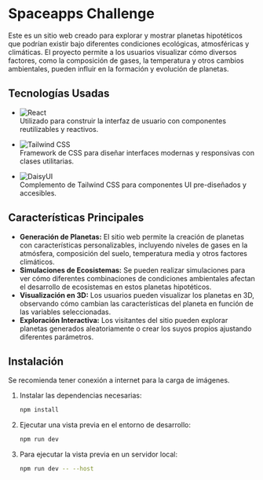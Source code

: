 # Spaceapps Challenge

Este es un sitio web creado para explorar y mostrar planetas hipotéticos que podrían existir bajo diferentes condiciones ecológicas, atmosféricas y climáticas. El proyecto permite a los usuarios visualizar cómo diversos factores, como la composición de gases, la temperatura y otros cambios ambientales, pueden influir en la formación y evolución de planetas.

## Tecnologías Usadas

- ![React](https://img.shields.io/badge/React-20232A?style=for-the-badge&logo=react&logoColor=61DAFB)  
  Utilizado para construir la interfaz de usuario con componentes reutilizables y reactivos.

- ![Tailwind CSS](https://img.shields.io/badge/Tailwind_CSS-38B2AC?style=for-the-badge&logo=tailwind-css&logoColor=white)  
  Framework de CSS para diseñar interfaces modernas y responsivas con clases utilitarias.

- ![DaisyUI](https://img.shields.io/badge/DaisyUI-5A67D8?style=for-the-badge&logo=daisyui&logoColor=white)  
  Complemento de Tailwind CSS para componentes UI pre-diseñados y accesibles.


## Características Principales

- **Generación de Planetas:** El sitio web permite la creación de planetas con características personalizables, incluyendo niveles de gases en la atmósfera, composición del suelo, temperatura media y otros factores climáticos.
- **Simulaciones de Ecosistemas:** Se pueden realizar simulaciones para ver cómo diferentes combinaciones de condiciones ambientales afectan el desarrollo de ecosistemas en estos planetas hipotéticos.
- **Visualización en 3D:** Los usuarios pueden visualizar los planetas en 3D, observando cómo cambian las características del planeta en función de las variables seleccionadas.
- **Exploración Interactiva:** Los visitantes del sitio pueden explorar planetas generados aleatoriamente o crear los suyos propios ajustando diferentes parámetros.

## Instalación

Se recomienda tener conexión a internet para la carga de imágenes.

1. Instalar las dependencias necesarias:
   ```bash
   npm install
   ```

2. Ejecutar una vista previa en el entorno de desarrollo:
   ```bash
   npm run dev
   ```

3. Para ejecutar la vista previa en un servidor local:
   ```bash
   npm run dev -- --host
   ```
